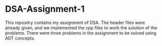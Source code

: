 # DSA-Assignment-1
This repositry contains my assignment of DSA. The header files were already given, and we implemented the cpp files to work the solution of the problems. There were three problems in the assignment to be solved using ADT concepts.

